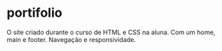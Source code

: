 # portifolio
O site criado durante o curso de HTML e CSS na aluna. Com um home, main e footer. Navegação e responsividade.
